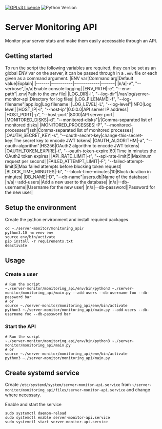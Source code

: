 [![GPLv3 License](https://img.shields.io/badge/License-GPL%20v3-yellow.svg)](https://opensource.org/licenses/)
![Python Version](https://img.shields.io/badge/python-3.10%2B-blue?logo=python&logoColor=white)

# Server Monitoring API
Monitor your server stats and make them easily accessable through an API.


## Getting started
To run the script the following variables are required, they can be set as an global ENV var on the server, it can be passed through in a `.env` file or each given as a command argument.
|ENV var|Command arg|Default value|Explain|
|-------|-----------|-------------|-------|
|n/a|-v", "--verbose",|n/a|Enable console logging|
|ENV_PATH|-e", "--env-path"|.env|Path to the env file|
|LOG_DIR|-l", "--log-dir"|/var/log/server-monitor-api|Directory for log files|
|LOG_FILENAME|-f", "--log-filename"|app.log|Log filename|
|LOG_LEVEL|-L", "--log-level"|INFO|Log level|
|HOST_IP|-i", "--host-ip"|0.0.0.0|API server IP address|
|HOST_PORT|-p", "--host-port"|8000|API server port|
|MONITORED_DISKS|-d", "--monitored-disks"|/|Comma-separated list of monitored disks|
|MONITORED_PROCESSES|-P", "--monitored-processes"|ssh|Comma-separated list of monitored processes|
|OAUTH_SECRET_KEY|-s", "--oauth-secret-key|change-this-secret-key|The secret key to encode JWT tokens|
|OAUTH_ALGORITHM|-a", "--oauth-algorithm"|HS256|OAuth2 algorithm to encode JWT tokens|
|OAUTH_TOKEN_EXPIRE|-t", "--oauth-token-expire|60|Time in minutes the OAuth2 token expires|
|API_RATE_LIMIT|-r", "--api-rate-limit|5|Maximum request per second|
|FAILED_ATTEMPT_LIMIT|-F", "--failed-attempt-limit|5|Max failed attempts before blocking token request|
|BLOCK_TIME_MINUTES|-b", "--block-time-minutes|10|Block duration in minutes|
|DB_NAME|-D", "--db-name"|users.db|Name of the database|
|n/a|--add-users||Add a new user to the database|
|n/a|--db-username||Username for the new user|
|n/a|--db-password||Password for the new user|


## Setup the environment
Create the python environment and install required packages
```
cd ~./server-monitor/monitoring_api/
python3.10 -m venv env
source env/bin/activate
pip install -r requirements.txt
deactivate
```


## Usage
### Create a user
```
# Run the script
~./server-monitor/monitoring_api/env/bin/python3 ~./server-monitor/monitoring_api/main.py --add-users --db-username foo --db-password bar
# or
source ~./server-monitor/monitoring_api/env/bin/activate
python3 ~./server-monitor/monitoring_api/main.py --add-users --db-username foo --db-password bar
```

### Start the API
```
# Run the script
~./server-monitor/monitoring_api/env/bin/python3 ~./server-monitor/monitoring_api/main.py
# or
source ~./server-monitor/monitoring_api/env/bin/activate
python3 ~./server-monitor/monitoring_api/main.py
```


## Create systemd service
Create `/etc/systemd/system/server-monitor-api.service` from `~/server-monitor/monitoring_api/files/server-monitor-api.service` and change where necessary.

Enable and start the service
```
sudo systemctl daemon-reload
sudo systemctl enable server-monitor-api.service
sudo systemctl start server-monitor-api.service
```
